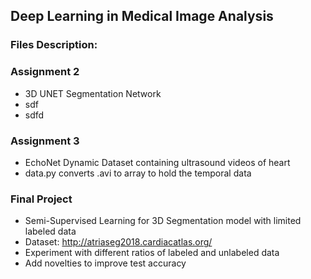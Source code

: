 ## Deep Learning in Medical Image Analysis

### Files Description:
### Assignment 2
- 3D UNET Segmentation Network
- sdf
- sdfd  
### Assignment 3
- EchoNet Dynamic Dataset containing ultrasound videos of heart
- data.py converts .avi to array to hold the temporal data 
   
### Final Project 
- Semi-Supervised Learning for 3D Segmentation model with limited labeled data
- Dataset: http://atriaseg2018.cardiacatlas.org/
- Experiment with different ratios of labeled and unlabeled data 
- Add novelties to improve test accuracy
